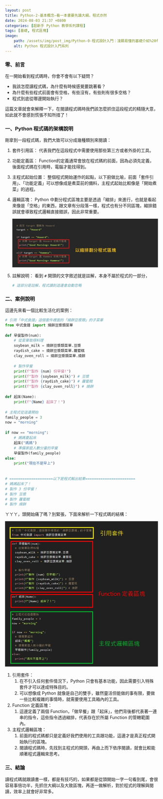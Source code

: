 ```yaml
---
layout: post
title: Python-2-基本概念—看一本書要先讀大綱，程式亦然
date: 2024-08-03 21:37 +0800
categories: [超新手 Python 教學系列課程]
tags: [基礎, 程式區塊]
image:
    path: /assets/img/post_img/Python-0-程式設計入門：淺顯易懂的基礎介紹%20f4f5613bb0b84a269c7899042f9a7014/Untitled.png
    alt: Python 程式設計入門系列
---
```

### 零、前言

在一開始看到程式碼時，你會不會有以下疑問？

- 我該怎麼讀程式碼，為什麼有時候感覺要跳著看？
- 為什麼有些程式前面會有空格，有些沒有，有些則有很多空格？
- 程式到底從哪邊開始執行？

這篇文章就會來解釋一下，在閱讀程式碼時我們該怎麼抓住這段程式的精隨大意，如此就不會感到慌張不知所措了！

### 一、Python 程式碼的架構說明

剛拿到一段程式碼，我們大致可以分成幾種類別來閱讀：

1. 套件引用區：
代表我們在這段程式中需要使用那些第三方或者外掛的工具。
2. 功能定義區：
Function的定義通常會放在程式碼的前面，因為必須先定義，後面程式碼在引用時，電腦才能找得到。
3. 主程式起始位置：
整個程式開始運作的起點，以下廚做比喻，前面「套件引用」、「功能定義」可以想像成是煮菜前的備料，主程式起始比較像是「開始煮菜」的過程。
4. 邏輯區塊：
Python 中劃分程式區塊主要是透過「縮排」來進行，也就是看起來像是「空格」的東西，跟文章有分段落一樣，程式也有分不同區塊，縮排錯誤就會導致程式邏輯直接錯誤，因此非常重要。
    
    ![螢幕擷取畫面 2024-07-23 083712.jpg](/assets/img/post_img/Python-2-基本概念—看一本書要先讀大綱，程式亦然%2018227e887a2142faaf09e17723b7f135/0e17fabd-eb22-4982-945d-baa319b873ac.png)
    
5. 註解說明：
看到 `#` 開頭的文字敘述就是註解，本身不屬於程式的一部分，
    
    ```python
    # 這部分是註解，程式讀到這邊會自動忽略
    ```
    

### 二、案例說明

這邊先來看一個比較生活化的案例：

```python
# 引用「中式食譜」這個套件裡面的「燒餅豆漿類」的子菜單
from 中式食譜 import 燒餅豆漿類菜單

def 早餐製作(num):
    # 從菜單取得料理
    soybean_milk = 燒餅豆漿類菜單.豆漿
    raydish_cake = 燒餅豆漿類菜單.蘿蔔糕
    clay_oven_roll = 燒餅豆漿類菜單.燒餅
    
    # 製作早餐
    print(f"製作 {num} 份早餐!")
    print(f"製作 {soybean_milk}") # 豆漿
    print(f"製作 {raydish_cake}") # 蘿蔔糕
    print(f"製作 {clay_oven_roll}") # 燒餅

def 起床(Name):
    print(f"{Name} 起床了！")

# 主程式從這邊開始
family_people = 3
now = "morning"

if now == "morning":
    # 媽媽要起床
    起床("媽媽")
    # 準備家庭人數分量的早餐
    早餐製作(family_people)
else:
    print("現在不是早上")
    

# ====================以下是程式輸出結果=======================
# 媽媽起床了！
# 製作 3 份早餐！
# 製作 豆漿
# 製作 蘿蔔糕
# 製作 燒餅
```

ㄚㄚㄚ，頭開始痛了嗎？別緊張，下面來解析一下程式碼的結構：

![1721202839580.jpg](/assets/img/post_img/Python-2-基本概念—看一本書要先讀大綱，程式亦然%2018227e887a2142faaf09e17723b7f135/1721202839580.jpg)

1. 引用套件：
    1. 在不引入任何套件情況下，Python 只會有基本功能，因此需要引入特殊套件才可以達成特殊目的。
    2. 可以想像成 Python 就像是自己的雙手，雖然靈活但能做的事有限，要做一些比較複雜的事情時，就需要使用工具箱內的工具。
2. Function 定義區塊：
    1. 這邊定義了兩個 Function，「做早餐」跟「起床」，他們背後都代表著一連串的指令，這些指令透過縮排，代表存在於所屬 Function 的管轄範圍內。
3. 主程式邏輯區塊：
    1. 前面的程式碼都只是定義好我們使用的工具跟功能，這邊才是真正程式開始執行的區塊。
    2. 閱讀程式碼時，先找到主程式的開頭，再由上而下依序閱讀，就會比較能順著程式邏輯來思考。

### 三、結論

讀程式碼就跟讀書一樣，都是有技巧的，如果都是從頭開始一字一句看到尾，會很容易事倍功半，先抓住大綱以及大致區塊，再逐一做解析，對於程式的理解與閱讀，效率上就會好非常多。